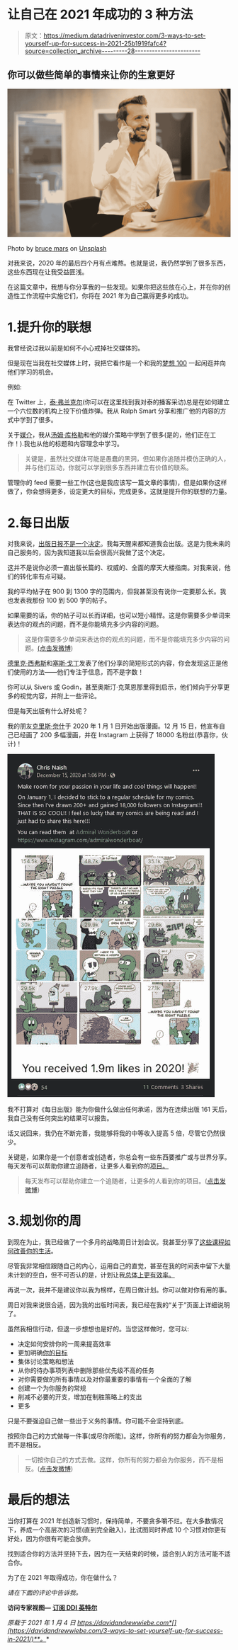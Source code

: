 # 让自己在 2021 年成功的 3 种方法

> 原文：<https://medium.datadriveninvestor.com/3-ways-to-set-yourself-up-for-success-in-2021-25b1919fafc4?source=collection_archive---------28----------------------->

## 你可以做些简单的事情来让你的生意更好

![](img/a2492bee90624897364ab93c71333a22.png)

Photo by [bruce mars](https://unsplash.com/@brucemars?utm_source=medium&utm_medium=referral) on [Unsplash](https://unsplash.com?utm_source=medium&utm_medium=referral)

对我来说，2020 年的最后四个月有点难熬。也就是说，我仍然学到了很多东西，这些东西现在让我受益匪浅。

在这篇文章中，我想与你分享我的一些发现。如果你把这些放在心上，并在你的创造性工作流程中实施它们，你将在 2021 年为自己赢得更多的成功。

# 1.提升你的联想

我曾经说过我以前是如何不小心戒掉社交媒体的。

但是现在当我在社交媒体上时，我把它看作是一个和我的[梦想 100](https://www.musicentrepreneurhq.com/how-to-build-your-dream-100/) 一起闲逛并向他们学习的机会。

例如:

在 Twitter 上，[泰·弗兰克尔](https://twitter.com/THETYFRANKEL)(你可以在这里找到我对泰的播客采访)总是在如何建立一个六位数的机构上投下价值炸弹。我从 Ralph Smart 分享和推广他的内容的方式中学到了很多。

关于[媒介](https://davidandrewwiebe.com/how-to-4x-your-medium-traffic-in-80-days-or-less/)，我从[汤姆·库格勒](https://tomkuegler.medium.com/)和他的媒介策略中学到了很多(是的，他们正在工作！).我也从他的标题和内容理念中学习。

> 关键是，虽然社交媒体可能是愚蠢的黑洞，但如果你追随并模仿正确的人，并与他们互动，你就可以学到很多东西并建立有价值的联系。

管理你的 feed 需要一些工作(这也是我应该写一篇文章的事情)，但是如果你这样做了，你会想得更多，设定更大的目标，完成更多。这就是提升你的联想的力量。

# 2.每日出版

对我来说，[出版日报不是一个决定](https://davidandrewwiebe.com/publishing-daily-is-not-a-decision/)。我每天醒来都知道我会出版。这是为我未来的自己服务的，因为我知道我以后会很高兴我做了这个决定。

这并不是说你必须一直出版长篇的、权威的、全面的摩天大楼指南。对我来说，他们的转化率有点可疑。

我的平均帖子在 900 到 1300 字的范围内，但我甚至没有说你一定要那么长。我也发表我那份 100 到 500 字的帖子。

如果需要的话，你的帖子可以长而详细，也可以短小精悍。这是你需要多少单词来表达你的观点的问题，而不是你能填充多少内容的问题。

> 这是你需要多少单词来表达你的观点的问题，而不是你能填充多少内容的问题。[(点击发微博](https://twitter.com/intent/tweet?url=https%3A%2F%2Fdavidandrewwiebe.com%2F3-ways-to-set-yourself-up-for-success-in-2021%2F&text=It%E2%80%99s%20a%20matter%20of%20how%20many%20words%20you%20need%20to%20get%20your%20point%20across%20%E2%80%93%20not%20how%20much%20you%20can%20pad%20your%20content.&via=davidawiebe&related=davidawiebe))

[德里克·西弗斯](https://sive.rs/)和[塞斯·戈丁](https://seths.blog/)发表了他们分享的简短形式的内容，你会发现这正是他们使用的方法——他们专注于信息，而不是字数！

你可以从 Sivers 或 Godin，甚至奥斯汀·克莱恩那里得到启示，他们倾向于分享更多的视觉内容，并附上一些评论。

但是每天出版有什么好处呢？

我的朋友[克里斯·奈什](http://scratchbuffalo.com/bio/)于 2020 年 1 月 1 日开始出版漫画。12 月 15 日，他宣布自己已经画了 200 多幅漫画，并在 Instagram 上获得了 18000 名粉丝(恭喜你，伙计)！

![](img/e7fdba2efcf6e2b4fd2c643229520374.png)

我不打算对《每日出版》能为你做什么做出任何承诺，因为在连续出版 161 天后，我自己没有任何突出的结果可以报告。

话又说回来，我仍在不断完善，我能够将我的中等收入提高 5 倍，尽管它仍然很少。

关键是，如果你是一个创意者或创造者，你总会有一些东西要推广或与世界分享。每天发布可以帮助你建立追随者，让更多人看到你的[项目。](https://davidandrewwiebe.com/projects/)

> 每天发布可以帮助你建立一个追随者，让更多的人看到你的项目。([点击发微博](https://twitter.com/intent/tweet?url=https%3A%2F%2Fdavidandrewwiebe.com%2F3-ways-to-set-yourself-up-for-success-in-2021%2F&text=Publishing%20daily%20can%20help%20you%20build%20a%20following%20and%20get%20your%20projects%20in%20front%20of%20more%20people.&via=davidawiebe&related=davidawiebe))

# 3.规划你的周

到现在为止，我已经做了一个多月的战略周日计划会议。我甚至分享了[这些课程如何改善你的生活](https://davidandrewwiebe.com/how-to-use-sunday-planning-sessions-to-improve-your-life/)。

尽管我非常相信跟随自己的内心，运用自己的直觉，甚至在我的时间表中留下大量未计划的空白，但不可否认的是，计划让我[总体上更有效率。](https://davidandrewwiebe.com/productive-procrastination-is-a-must-in-your-creative-efforts/)

再说一次，我并不是建议你以我为榜样，在周日做计划。你可以做对你有用的事。

周日对我来说很合适，因为我的出版时间表，我已经在我的“关于”页面上详细说明了。

虽然我相信行动，但退一步想想也是好的。当您这样做时，您可以:

*   决定如何安排你的一周来提高效率
*   更加明确[你的目标](https://davidandrewwiebe.com/why-youre-not-achieving-your-goals/)
*   集体讨论策略和想法
*   从你的待办事项列表中删除那些优先级不高的任务
*   对你需要做的所有事情以及对你最重要的事情有一个全面的了解
*   创建一个为你服务的常规
*   削减不必要的开支，增加在制胜策略上的支出
*   更多

只是不要强迫自己做一些出于义务的事情。你可能不会坚持到底。

按照你自己的方式做每一件事(或尽你所能)。这样，你所有的努力都会为你服务，而不是相反。

> 一切按你自己的方式去做。这样，你所有的努力都会为你服务，而不是相反。([点击发微博](https://twitter.com/intent/tweet?url=https%3A%2F%2Fdavidandrewwiebe.com%2F3-ways-to-set-yourself-up-for-success-in-2021%2F&text=Do%20everything%20on%20your%20own%20terms.%20That%20way%2C%20all%20your%20efforts%20will%20be%20in%20service%20of%20you%20and%20not%20the%20other%20way%20around.&via=davidawiebe&related=davidawiebe))

# 最后的想法

当你打算在 2021 年创造新习惯时，保持简单，不要贪多嚼不烂。在大多数情况下，养成一个高层次的习惯(直到完全融入)，比试图同时养成 10 个习惯对你更有好处，因为你很有可能会放弃。

找到适合你的方法并坚持下去，因为在一天结束的时候，适合别人的方法可能不适合你。

为了在 2021 年取得成功，你在做什么？

*请在下面的评论中告诉我。*

**访问专家视图—** [**订阅 DDI 英特尔**](https://datadriveninvestor.com/ddi-intel)

*原载于 2021 年 1 月 4 日 https://davidandrewwiebe.com*[](https://davidandrewwiebe.com/3-ways-to-set-yourself-up-for-success-in-2021/)**。**